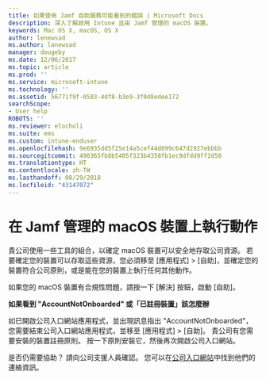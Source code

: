 ```yaml
---
title: 如果使用 Jamf 自助服務可能看到的錯誤 | Microsoft Docs
description: 深入了解啟用 Intune 且由 Jamf 管理的 macOS 裝置。
keywords: Mac OS X, macOS, OS X
author: lenewsad
ms.author: lanewsad
manager: dougeby
ms.date: 12/06/2017
ms.topic: article
ms.prod: ''
ms.service: microsoft-intune
ms.technology: ''
ms.assetid: 56771f9f-0583-4df8-b3e9-3f0d8edee172
searchScope:
- User help
ROBOTS: ''
ms.reviewer: elocholi
ms.suite: ems
ms.custom: intune-enduser
ms.openlocfilehash: 9e6935dd5f25e14a5cef44d899c647d2927ebbbb
ms.sourcegitcommit: 490365fb8b5405f323b4358fb1ec9dfdd9ff2d58
ms.translationtype: HT
ms.contentlocale: zh-TW
ms.lasthandoff: 08/29/2018
ms.locfileid: "43147072"
---
```

# <a name="performing-actions-on-a-macos-device-managed-by-jamf"></a>在 Jamf 管理的 macOS 裝置上執行動作

貴公司使用一些工具的組合，以確定 macOS 裝置可以安全地存取公司資源。 若要確定您的裝置可以存取這些資源，您必須移至 [應用程式] > [自助]，並確定您的裝置符合公司原則，或是能在您的裝置上執行任何其他動作。

如果您的 macOS 裝置有合規性問題，請按一下 [解決] 按鈕，啟動 [自助]。

__如果看到 "AccountNotOnboarded" 或「已註冊裝置」該怎麼辦__

如已開啟公司入口網站應用程式，並出現訊息指出 "AccountNotOnboarded"，您需要結束公司入口網站應用程式，並移至 [應用程式] > [自助]。 貴公司有您需要安裝的裝置註冊原則。 按一下原則安裝它，然後再次開啟公司入口網站。

是否仍需要協助？ 請向公司支援人員確認。 您可以在[公司入口網站](https://go.microsoft.com/fwlink/?linkid=2010980)中找到他們的連絡資訊。
